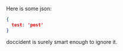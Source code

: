
Here is some json:

```json
{
  test: 'post'
}
```

doccident is surely smart enough to ignore it.
